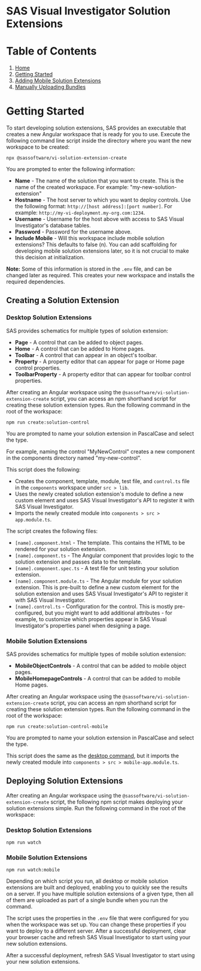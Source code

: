 <!-- Automatically generated table of contents -->

# SAS Visual Investigator Solution Extensions

# Table of Contents

1. [Home](../../README.md)
2. [Getting Started](./1-getting-started.md)
3. [Adding Mobile Solution Extensions](./2-mobile-solutions.md)
4. [Manually Uploading Bundles](./3-manual-uploading.md)

<!-- toc_end -->
# Getting Started

To start developing solution extensions, SAS provides an executable that creates a new Angular workspace that is ready for you to use. Execute the following command line script inside the directory where you want the new workspace to be created:

```shell
npx @sassoftware/vi-solution-extension-create
```

You are prompted to enter the following information:

- **Name** - The name of the solution that you want to create. This is the name of the created workspace.
  For example: "my-new-solution-extension"
- **Hostname** - The host server to which you want to deploy controls. Use the following format:
  `http://[host address]:[port number]`.
  For example:
  `http://my-vi-deployment.my-org.com:1234`.
- **Username** - Username for the host above with access to SAS Visual Investigator's database tables.
- **Password** - Password for the username above.
- **Include Mobile** - Will this workspace include mobile solution extensions? This defaults to false (n). You can add scaffolding for developing mobile solution extensions later, so it is not crucial to make this decision at initialization.

**Note:** Some of this information is stored in the `.env` file, and can be changed later as required.
This creates your new workspace and installs the required dependencies.

## Creating a Solution Extension

### Desktop Solution Extensions

SAS provides schematics for multiple types of solution extension:

- **Page** - A control that can be added to object pages.
- **Home** - A control that can be added to Home pages.
- **Toolbar** - A control that can appear in an object's toolbar.
- **Property** - A property editor that can appear for page or Home page control properties.
- **ToolbarProperty** - A property editor that can appear for toolbar control properties.

After creating an Angular workspace using the `@sassoftware/vi-solution-extension-create` script, you can access an npm shorthand script for creating these solution extension types. Run the following command in the root of the workspace:

```shell
npm run create:solution-control
```

You are prompted to name your solution extension in PascalCase and select the type.

For example, naming the control "MyNewControl" creates a new component in the components directory named "my-new-control".

This script does the following:

- Creates the component, template, module, test file, and `control.ts` file in the `components` workspace under `src > lib`.
- Uses the newly created solution extension's module to define a new custom element and uses SAS Visual Investigator's API to register it with SAS Visual Investigator.
- Imports the newly created module into `components > src > app.module.ts`.

The script creates the following files:

- `[name].component.html` - The template. This contains the HTML to be rendered for your solution extension.
- `[name].component.ts` - The Angular component that provides logic to the solution extension and passes data to the template.
- `[name].component.spec.ts` - A test file for unit testing your solution extension.
- `[name].component.module.ts` - The Angular module for your solution extension. This is pre-built to define a new custom element for the solution extension and uses SAS Visual Investigator's API to register it with SAS Visual Investigator.
- `[name].control.ts` - Configuration for the control. This is mostly pre-configured, but you might want to add additional attributes - for example, to customize which properties appear in SAS Visual Investigator's properties panel when designing a page.

### Mobile Solution Extensions

SAS provides schematics for multiple types of mobile solution extension:

- **MobileObjectControls** - A control that can be added to mobile object pages.
- **MobileHomepageControls** - A control that can be added to mobile Home pages.

After creating an Angular workspace using the `@sassoftware/vi-solution-extension-create` script, you can access an npm shorthand script for creating these solution extension types. Run the following command in the root of the workspace:

```shell
npm run create:solution-control-mobile
```

You are prompted to name your solution extension in PascalCase and select the type.

This script does the same as the [desktop command](#desktop-solution-extensions), but it imports the newly created module into `components > src > mobile-app.module.ts`.

## Deploying Solution Extensions

After creating an Angular workspace using the `@sassoftware/vi-solution-extension-create` script, the following npm script makes deploying your solution extensions simple. Run the following command in the root of the workspace:

### Desktop Solution Extensions

```shell
npm run watch
```

### Mobile Solution Extensions

```shell
npm run watch:mobile
```

Depending on which script you run, all desktop or mobile solution extensions are built and deployed, enabling you to quickly see the results on a server. If you have multiple solution extensions of a given type, then all of them are uploaded as part of a single bundle when you run the command.

The script uses the properties in the `.env` file that were configured for you when the workspace was set up. You can change these properties if you want to deploy to a different server. After a successful deployment, clear your browser cache and refresh SAS Visual Investigator to start using your new solution extensions.

After a successful deployment, refresh SAS Visual Investigator to start using your new solution extensions.
